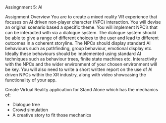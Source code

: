 Assingnment 5: AI

Assignment Overview
You are to create a mixed reality VR experience that focuses on AI driven non-player character (NPC) interaction.  You will devise an original scenario based a specific theme.
You will implement NPC’s that can be interacted with via a dialogue system. The dialogue system should be able to give a range of different choices to the user and lead to different outcomes in a coherent storyline.
The NPCs should display standard AI behaviours such as pathfinding, group behaviour, emotional display etc. Ideally these behaviours should be implemented using standard AI techniques such as behaviour trees, finite state machines etc.
Interactivity with the NPCs and the wider environment of your chosen environment will be key.  You will also need to write a short written report on the use of AI driven NPCs within the XR industry, along with video showcasing the functionality of your app.  

Create Virtual Reality application for Stand Alone which has the mechanics of:

- Dialogue tree
- Crowd simulation
- A creative story to fit those mechanics  
